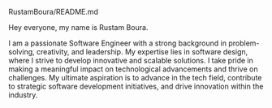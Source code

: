 RustamBoura/README.md

Hey everyone, my name is Rustam Boura.

I am a passionate Software Engineer with a strong background in problem-solving, creativity, and leadership. My expertise lies in software design, where I strive to develop innovative and scalable solutions. I take pride in making a meaningful impact on technological advancements and thrive on challenges. My ultimate aspiration is to advance in the tech field, contribute to strategic software development initiatives, and drive innovation within the industry.
